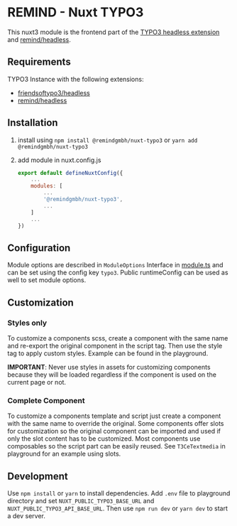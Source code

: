 # REMIND - Nuxt TYPO3

This nuxt3 module is the frontend part of the [TYPO3 headless extension](https://github.com/TYPO3-Headless/headless) and [remind/headless](https://github.com/remindgmbh/headless).

## Requirements

TYPO3 Instance with the following extensions:

-   [friendsoftypo3/headless](https://github.com/TYPO3-Headless/headless)
-   [remind/headless](https://github.com/remindgmbh/headless)

## Installation

1. install using `npm install @remindgmbh/nuxt-typo3` or `yarn add @remindgmbh/nuxt-typo3`

2. add module in nuxt.config.js

    ```javascript
    export default defineNuxtConfig({
        ...
        modules: [
            ...
            '@remindgmbh/nuxt-typo3',
            ...
        ]
        ...
    })
    ```

## Configuration

Module options are described in `ModuleOptions` Interface in [module.ts](src/module.ts) and can be set using the config key `typo3`. Public runtimeConfig can be used as well to set module options.

## Customization

### Styles only

To customize a components scss, create a component with the same name and re-export the original component in the script tag.
Then use the style tag to apply custom styles. Example can be found in the playground.

**IMPORTANT**: Never use styles in assets for customizing components because they will be loaded regardless if the component is used on the current page or not.

### Complete Component

To customize a components template and script just create a component with the same name to override the original. Some components offer slots for customization so the original component can be imported and used if only the slot content has to be customized. Most components use composables so the script part can be easily reused. See `T3CeTextmedia` in playground for an example using slots.

## Development

Use `npm install` or `yarn` to install dependencies. Add `.env` file to playground directory and set `NUXT_PUBLIC_TYPO3_BASE_URL` and `NUXT_PUBLIC_TYPO3_API_BASE_URL`. Then use `npm run dev` or `yarn dev` to start a dev server.
